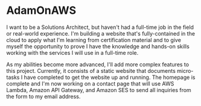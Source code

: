 # AdamOnAWS

I want to be a Solutions Architect, but haven't had a full-time job in the field or real-world experience. I'm building a website that's fully-contained in the cloud to apply what I'm learning from certification material and to give myself the opportunity to prove I have the knowledge and hands-on skills working with the services I will use in a full-time role.

As my abilities become more advanced, I'll add more complex features to this project. Currently, it consists of a static website that documents micro-tasks I have completed to get the website up and running. The homepage is complete and I'm now working on a contact page that will use AWS Lambda, Amazon API Gateway, and Amazon SES to send all inquiries from the form to my email address.

